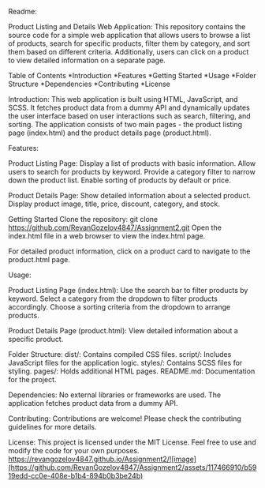 Readme:


Product Listing and Details Web Application:
This repository contains the source code for a simple web application that allows users to browse a list of products, search for specific products, filter them by category, and sort them based on different criteria. Additionally, users can click on a product to view detailed information on a separate page.

Table of Contents
*Introduction
*Features
*Getting Started
*Usage
*Folder Structure
*Dependencies
*Contributing
*License

Introduction:
This web application is built using HTML, JavaScript, and SCSS. It fetches product data from a dummy API and dynamically updates the user interface based on user interactions such as search, filtering, and sorting. The application consists of two main pages - the product listing page (index.html) and the product details page (product.html).

Features:

Product Listing Page:
Display a list of products with basic information.
Allow users to search for products by keyword.
Provide a category filter to narrow down the product list.
Enable sorting of products by default or price.

Product Details Page:
Show detailed information about a selected product.
Display product image, title, price, discount, category, and stock.

Getting Started
Clone the repository:
git clone https://github.com/RevanGozelov4847/Assignment2.git
Open the index.html file in a web browser to view the index.html page.

For detailed product information, click on a product card to navigate to the product.html page.

Usage:

Product Listing Page (index.html):
Use the search bar to filter products by keyword.
Select a category from the dropdown to filter products accordingly.
Choose a sorting criteria from the dropdown to arrange products.

Product Details Page (product.html):
View detailed information about a specific product.

Folder Structure:
dist/: Contains compiled CSS files.
script/: Includes JavaScript files for the application logic.
styles/: Contains SCSS files for styling.
pages/: Holds additional HTML pages.
README.md: Documentation for the project.

Dependencies:
No external libraries or frameworks are used.
The application fetches product data from a dummy API.

Contributing:
Contributions are welcome! Please check the contributing guidelines for more details.

License:
This project is licensed under the MIT License. Feel free to use and modify the code for your own purposes.
https://revangozelov4847.github.io/Assignment2/![image](https://github.com/RevanGozelov4847/Assignment2/assets/117466910/b5919edd-cc0e-408e-b1b4-894b0b3be24b) 

